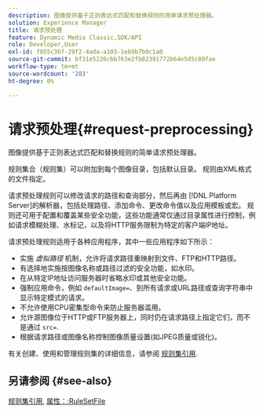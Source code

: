 ```yaml
---
description: 图像提供基于正则表达式匹配和替换规则的简单请求预处理器。
solution: Experience Manager
title: 请求预处理
feature: Dynamic Media Classic,SDK/API
role: Developer,User
exl-id: f855c36f-29f2-4ada-a103-1eb9b7b0c1a0
source-git-commit: bf31e5226cbb763e2fb82391772b64e5d5c89fae
workflow-type: tm+mt
source-wordcount: '283'
ht-degree: 0%

---
```


# 请求预处理{#request-preprocessing}

图像提供基于正则表达式匹配和替换规则的简单请求预处理器。

规则集合（规则集）可以附加到每个图像目录，包括默认目录。 规则由XML格式的文件指定。

请求预处理规则可以修改请求的路径和查询部分，然后再由 [!DNL Platform Server]的解析器，包括处理路径、添加命令、更改命令值以及应用模板或宏。 规则还可用于配置和覆盖某些安全功能，这些功能通常仅通过目录属性进行控制，例如请求模糊处理、水标记，以及将HTTP服务限制为特定的客户端IP地址。

请求预处理规则适用于各种应用程序，其中一些应用程序如下所示：

* 实施 *虚拟路径* 机制，允许将请求路径重映射到文件、FTP和HTTP路径。
* 有选择地实施按图像名称或路径过滤的安全功能，如水印。
* 在从特定IP地址访问服务器时省略水印或其他安全功能。
* 强制应用命令，例如 `defaultImage=`、到所有请求或URL路径或查询字符串中显示特定模式的请求。
* 不允许使用CPU密集型命令来防止服务器滥用。
* 允许源图像位于HTTP或FTP服务器上，同时仍在请求路径上指定它们，而不是通过 `src=`.
* 根据请求路径或图像名称控制图像质量设置(如JPEG质量或锐化)。

有关创建、使用和管理规则集的详细信息，请参阅 [规则集引用](../../../../../is-api/image-catalog/image-serving-api-ref/c-image-catalog-reference/c-rule-set-reference/c-rule-set-reference.md#concept-3e5058cf3507470b82cac638df23ea8e).

## 另请参阅 {#see-also}

[规则集引用](../../../../../is-api/image-catalog/image-serving-api-ref/c-image-catalog-reference/c-rule-set-reference/c-rule-set-reference.md#concept-3e5058cf3507470b82cac638df23ea8e), [属性：:RuleSetFile](../../../../../is-api/image-catalog/image-serving-api-ref/c-image-catalog-reference/c-overview/c-file-formats/r-rule-set-files.md#reference-3e54cb5f4d74411a84889fed056ac093)
